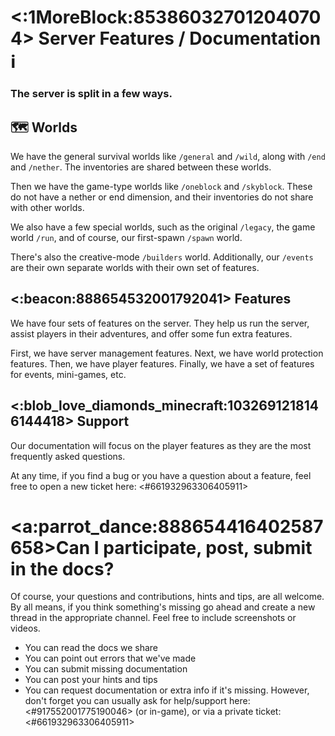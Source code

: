 # <:1MoreBlock:853860327012040704> Server Features / Documentation ℹ️

### The server is split in a few ways.

## 🗺️ Worlds

We have the general survival worlds like `/general` and `/wild`, along with `/end` and `/nether`. The inventories are shared between these worlds.

Then we have the game-type worlds like `/oneblock` and `/skyblock`. These do not have a nether or end dimension, and their inventories do not share with other worlds.

We also have a few special worlds, such as the original `/legacy`, the game world `/run`, and of course, our first-spawn `/spawn` world.

There's also the creative-mode `/builders` world. Additionally, our `/events` are their own separate worlds with their own set of features.

## <:beacon:888654532001792041> Features

We have four sets of features on the server. They help us run the server, assist players in their adventures, and offer some fun extra features.

First, we have server management features. Next, we have world protection features. Then, we have player features. Finally, we have a set of features for events, mini-games, etc.

## <:blob_love_diamonds_minecraft:1032691218146144418> Support

Our documentation will focus on the player features as they are the most frequently asked questions.

At any time, if you find a bug or you have a question about a feature, feel free to open a new ticket here: <#661932963306405911>

# <a:parrot_dance:888654416402587658>Can I participate, post, submit in the docs?

Of course, your questions and contributions, hints and tips, are all welcome. By all means, if you think something's missing go ahead and create a new thread in the appropriate channel. Feel free to include screenshots or videos. 

- You can read the docs we share
- You can point out errors that we've made
- You can submit missing documentation
- You can post your hints and tips
- You can request documentation or extra info if it's missing. However, don't forget you can usually ask for help/support here: <#917552001775190046>  (or in-game), or via a private ticket: <#661932963306405911>

